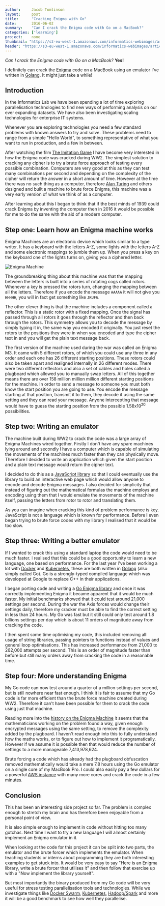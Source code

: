 ```yaml
---
author:     Jacob Tomlinson
layout:     post
title:      "Cracking Enigma with Go"
date:       2016-06-02
summary:    "Can I crack the Enigma code with Go on a MacBook?"
categories: ['learning']
project:    none
thumbnail: "https://s3-eu-west-1.amazonaws.com/informatics-webimages/articles/2016-06-02-go-enigma/Enigma.jpg"
header: "https://s3-eu-west-1.amazonaws.com/informatics-webimages/articles/2016-06-02-go-enigma/Enigma.jpg"
---
```


_Can I crack the Enigma code with Go on a MacBook?_ **Yes!**

I definitely can crack the [Enigma][enigma] code on a MacBook using an emulator I've written in [Golang][golang]. It might just take a while!

## Introduction
In the Informatics Lab we have been spending a lot of time exploring parallelisation technologies to find new ways of performing analysis on our ever expanding datasets. We have also been investigating scaling technologies for enterprise IT systems.

Whenever you are exploring technologies you need a few standard problems with known answers to try and solve. These problems need to range from a simple "Hello World", to something representative of what you want to run in production, and a few in between.

After watching the film [The Imitation Game][imitation-game] I have become very interested in how the Enigma code was cracked during WW2. The simplest solution to cracking any cipher is to try a brute force approach of testing every possible combination. Computers are very good at this as they can test many combinations per second and depending on the complexity of the cipher will return the answer in a short amount of time. However at the time there was no such thing as a computer, therefore [Alan Turing][alan-turing] and others designed and built a machine to brute force Enigma, this machine was a very early version of what we think of as a computer.

After learning about this I began to think that if the best minds of 1939 could crack Enigma by inventing the computer then in 2016 it would be possible for me to do the same with the aid of a modern computer.

## Step one: Learn how an Enigma machine works
Enigma Machines are an electronic device which looks similar to a type writer. It has a keyboard with the letters A-Z, some lights with the letters A-Z and some electronic mappings to jumble them up. When you press a key on the keyboard one of the lights turns on, giving you a ciphered letter.

![Enigma Machine](https://s3-eu-west-1.amazonaws.com/informatics-webimages/articles/2016-06-02-go-enigma/Enigma_M3.jpg)

The groundbreaking thing about this machine was that the mapping between the letters is built into a series of rotating cogs called rotors. Whenever a key is pressed the rotors turn, changing the mapping between all the letters. Therefore if you encode the message `AAAAA` it will not give you `HHHHH`, you will in fact get something like `JKUFG`.

The other clever thing is that the machine includes a component called a reflector. This is a static rotor with a fixed mapping. Once the signal has passed through all rotors it goes through the reflector and then back through the rotors. This symmetry allows you to decode the message by simply typing it in, the same way you encoded it originally. You just reset the rotors to the positions they were in when you encoded and type the cipher text in and you will get the plain text message back.

The first version of the machine used during the war was called an Enigma M3. It came with 5 different rotors, of which you could use any three in any order and each one has 26 different starting positions. These rotors could also be taken apart and realigned internally in 26 different modes. There were two different reflectors and also a set of cables and holes called a plugboard which allowed you to manually swap letters. All of this together means there are over 158 million million million different starting positions for the machine. In order to send a message to someone you must both know the start position you are going to use. You encode the message starting at that position, transmit it to them, they decode it using the same setting and they can read your message. Anyone intercepting that message would have to guess the starting position from the possible 1.58x10<sup>20</sup> possibilities.

## Step two: Writing an emulator
The machine built during WW2 to crack the code was a large array of Enigma Machines wired together. Firstly I don't have any spare machines lying around and secondly I have a computer which is capable of simulating the movements of the machines much faster than they can physically move. Therefore I decided to write an application which given the start position and a plain text message would return the cipher text.

I decided to do this as a [JavaScript library][enigma-js] so that I could eventually use the library to build an interactive web page which would allow anyone to encode and decode Enigma messages. I also decided for simplicity that instead of figuring out the mathematical formulas the machine employs and encoding using them that I would emulate the movements of the machine itself, passing the letters from rotor to rotor and translating them.

As you can imagine when cracking this kind of problem performance is key. JavaScript is not a language which is known for performance. Before I even began trying to brute force codes with my library I realised that it would be too slow.

## Step three: Writing a better emulator
If I wanted to crack this using a standard laptop the code would need to be much faster. I realised that this could be a good opportunity to learn a new language, one based on performance. For the last year I've been working a lot with [Docker][docker] and [Kubernetes][kubernetes], these are both written in [Golang][golang] (also simply called Go). Go is a strongly-typed compiled language which was developed at Google to replace C++ in their applications.

I began porting code and writing a [Go Enigma library][engima-go] and once it was correctly implementing Enigma it became apparent that it would be much faster. My initial benchmarks showed that it could test around 21,000 settings per second. During the war the Axis forces would change their settings daily, therefore my cracker must be able to find the correct setting in less than 24 hours. My Go was fast but it still could only test around 1.8 billions settings per day which is about 11 orders of magnitude away from cracking the code.

I then spent some time optimising my code, this included removing all usage of string libraries, passing pointers to functions instead of values and general loop optimisations. This has increased performance from 21,000 to 262,000 attempts per second. This is an order of magnitude faster than before but still many orders away from cracking the code in a reasonable time.

## Step four: More understanding Enigma
My Go code can now test around a quarter of a million settings per second, but is still nowhere near fast enough. I think it is fair to assume that my Go code is far more efficient than the brute force machine created during WW2. Therefore it can't have been possible for them to crack the code using just that machine.

Reading more into the [history on the Enigma Machine][enigma-history] it seems that the mathematicians working on the problem found a way, given enough encrypted messages using the same setting, to remove the complexity added by the plugboard. I haven't read enough into this to fully understand how the maths works, or to figure out how to implement it programatically. However if we assume it is possible then that would reduce the number of settings to a more manageable 7,413,978,624.  

Brute forcing a code which has already had the plugboard obfuscation removed mathematically would take a mere 7.8 hours using the Go emulator on a single core of my MacBook Pro. I could also easily pay a few dollars for a powerful [AWS instance][aws-ec2] with many more cores and crack the code in a few minutes.

## Conclusion
This has been an interesting side project so far. The problem is complex enough to stretch my brain and has therefore been enjoyable from a personal point of view.

It is also simple enough to implement in code without hitting too many gotchas. Next time I want to try a new language I will almost certainly implement an Enigma emulator in it.

When looking at the code for this project it can be split into two parts, the emulator and the brute forcer which implements the emulator. When teaching students or interns about programming they are both interesting examples to get stuck into. It would be very easy to say "Here is an Enigma library, write a brute forcer that utilises it" and then follow that exercise up with a "Now implement the library yourself".

But most importantly the binary produced from my Go code will be very useful for stress testing parallelisation tools and technologies. While we investigate things like [Docker Swarm][docker-swarm], [Kubernetes][kubernetes], [Hadoop/Spark][big-data] and more it will be a good benchmark to see how well they parallelise.

[alan-turing]: https://en.wikipedia.org/wiki/Alan_Turing
[aws-ec2]: https://aws.amazon.com/ec2/
[big-data]: http://www.informaticslab.co.uk/projects/hadoop.html
[docker]: http://www.informaticslab.co.uk/lab-school/2015/06/24/lab-school-docker.html
[docker-swarm]: http://www.informaticslab.co.uk/infrastructure/2015/12/09/raspberry-pi-docker-cluster.html
[enigma]: https://en.wikipedia.org/wiki/Enigma_machine
[engima-go]: https://github.com/jacobtomlinson/enigma-go
[enigma-history]: http://www.codesandciphers.org.uk/enigma/
[enigma-js]: https://github.com/jacobtomlinson/enigma-js
[golang]: https://golang.org/
[imitation-game]: http://www.imdb.com/title/tt2084970/
[kubernetes]: http://www.informaticslab.co.uk/infrastructure/2015/10/01/building-with-kubernetes.html
